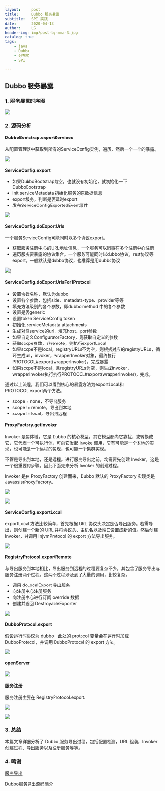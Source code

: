 ```yaml
---
layout:     post
title:      Dubbo 服务暴露
subtitle:   SPI 实践
date:       2020-04-13
author:     LG
header-img: img/post-bg-mma-3.jpg
catalog: true
tags:
    - java
    - Dubbo
    - 分布式
    - SPI
    
---
```



## Dubbo 服务暴露


### 1. 服务暴露时序图
![](https://tva1.sinaimg.cn/large/008eGmZEgy1gpmwtf0rgmj31250mewet.jpg)

### 2. 源码分析

#### DubboBootstrap.exportServices

从配置管理器中获取到所有的ServiceConfig实例，遍历，然后一个一个的暴露。

![](https://tva1.sinaimg.cn/large/008eGmZEgy1gpmwx6ov45j30rf0kvq3q.jpg)



#### ServiceConfig.export

* 如果DubboBootstrap为空，也就没有初始化，就初始化一下DubboBootstrap
* init serviceMetadata 初始化服务的原数据信息
* export服务，判断是否延时export
* 发布ServiceConfigExportedEvent事件

![](https://tva1.sinaimg.cn/large/008eGmZEgy1gpmwz4cv3xj30sc0o1my8.jpg)



#### ServiceConfig.doExportUrls

一个服务ServiceConfig可能同时以多个协议export。

* 获取服务注册中心的URL地址信息，一个服务可以同事在多个注册中心注册
* 遍历服务要暴露的协议集合。一个服务可能同时以dubbo协议，rest协议等export。一般默认是dubbo协议，也推荐是用dubbo协议

![](https://tva1.sinaimg.cn/large/008eGmZEgy1gpmwzx4is5j30wu0oaq4b.jpg))



#### ServiceConfig.doExportUrlsFor1Protocol

* 设置协议名称，默认为dubbo
* 设置各个参数，包括side、metadata-type、provider等等
* 填充方法级别的各个参数，即dubbo:method 中的各个参数
* 设置是否generic
* 设置token ServiceConfig token
* 初始化 serviceMetadata attachments
* 生成对应service的url，填充host、port参数
* 如果自定义ConfiguratorFactory，则获取自定义的参数
* 获取scope参数，非remote，则执行exportLocal
* 如果scope不是local，registryURLs不为空，则根据对应的registryURLs，循环生成url，invoker，wrapperInvoker对象，最终执行PROTOCOL#export(wrapperInvoker)，完成暴露
* 如果scope不是local，且registryURLs为空，则生成invoker，wrapperInvoker执行执行PROTOCOL#export(wrapperInvoker)，完成。

通过以上流程，我们可以看到核心的暴露方法为exportLocal和PROTOCOL.export两个方法。

* scope = none，不导出服务
* scope != remote，导出到本地
* scope != local，导出到远程


#### ProxyFactory.getInvoker


Invoker 是实体域，它是 Dubbo 的核心模型，其它模型都向它靠扰，或转换成它，它代表一个可执行体，可向它发起 invoke 调用，它有可能是一个本地的实现，也可能是一个远程的实现，也可能一个集群实现。

不管是导出到本地，还是远程。进行服务导出之前，均需要先创建 Invoker，这是一个很重要的步骤。因此下面先来分析 Invoker 的创建过程。

Invoker 是由 ProxyFactory 创建而来，Dubbo 默认的 ProxyFactory 实现类是 JavassistProxyFactory。


![](https://tva1.sinaimg.cn/large/008eGmZEgy1gpmx2hj69mj30z20ibwfa.jpg)

![](https://tva1.sinaimg.cn/large/008eGmZEgy1gpmx3bhjbkj30ss0htaa6.jpg)




#### ServiceConfig.exportLocal

exportLocal 方法比较简单，首先根据 URL 协议头决定是否导出服务。若需导出，则创建一个新的 URL 并将协议头、主机名以及端口设置成新的值。然后创建 Invoker，并调用 InjvmProtocol 的 export 方法导出服务。


![](https://tva1.sinaimg.cn/large/008eGmZEgy1gpmx3qgpgfj30yx0bswev.jpg)


#### RegistryProtocol.exportRemote

与导出服务到本地相比，导出服务到远程的过程要复杂不少，其包含了服务导出与服务注册两个过程。这两个过程涉及到了大量的调用，比较复杂。

* 调用 doLocalExport 导出服务
* 向注册中心注册服务
* 向注册中心进行订阅 override 数据
* 创建并返回 DestroyableExporter


![](https://tva1.sinaimg.cn/large/008eGmZEgy1gpmx402u04j30u00xvtk4.jpg)


#### DubboProtocol.export

假设运行时协议为 dubbo，此处的 protocol 变量会在运行时加载 DubboProtocol，并调用 DubboProtocol 的 export 方法。


![](https://tva1.sinaimg.cn/large/008eGmZEgy1gpmx4jacmwj30v20ort9q.jpg)


#### openServer

![](https://tva1.sinaimg.cn/large/008eGmZEgy1gpmx5ngx9cj30ok0gigm4.jpg)


#### 服务注册
服务注册主要在 RegistryProtocol.export.


![](https://tva1.sinaimg.cn/large/008eGmZEgy1gpmx6nx3zsj30s10c5dfs.jpg)

![](https://tva1.sinaimg.cn/large/008eGmZEgy1gpmx787pawj30qs07kjrg.jpg)

### 3. 总结
本篇文章详细分析了 Dubbo 服务导出过程，包括配置检测，URL 组装，Invoker 创建过程、导出服务以及注册服务等等。



### 4. 鸣谢

[服务导出](https://dubbo.apache.org/zh/docs/v2.7/dev/source/export-service/)

[Dubbo服务导出源码简介](https://mergades.blog.csdn.net/article/details/109338146)